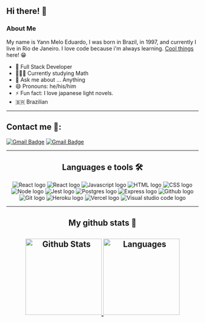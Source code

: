 ## Hi there! 👋
### About Me
My name is Yann Melo Eduardo, I was born in Brazil, in 1997, and currently I live in Rio de Janeiro. I love code because i'm always learning. [Cool things](https://github.com/Liaess?tab=repositories) here! 😁
- 🌱 Full Stack Developer
- 👨🏻‍🎓 Currently studying Math
- 💬 Ask me about ... Anything
- 😄 Pronouns: he/his/him
- ⚡ Fun fact: I love japanese light novels.
- 🇧🇷 Brazilian
* * *
## Contact me 🤝:
[![Gmail Badge](https://img.shields.io/badge/Gmail-D14836?style=for-the-badge&logo=gmail&logoColor=white=mailto:yann.melO@gmail.com)](mailto:yann.melo@gmail.com)
[![Gmail Badge](https://img.shields.io/badge/LinkedIn-0077B5?style=for-the-badge&logo=linkedin&logoColor=white)](https://www.linkedin.com/in/yann-melo/)

* * *

<div align="center">
  <h2>Languages e tools 🛠</h2>
  <img src="https://img.shields.io/badge/-react-&?style=for-the-badge&logo=react&color=black" alt="React logo" />
  <img src="https://img.shields.io/badge/-Typescript-&?style=for-the-badge&logo=typescript&color=black" alt="React logo" />
  <img src="https://img.shields.io/badge/-Javascript-&?style=for-the-badge&logo=javascript&color=black" alt="Javascript logo" />
  <img src="https://img.shields.io/badge/-HTML-&?style=for-the-badge&logo=html5&color=black" alt="HTML logo" />
  <img src="https://img.shields.io/badge/-CSS-&?style=for-the-badge&logo=css3&color=black" alt="CSS logo" />
  <img src="https://img.shields.io/badge/-NodeJS-&?style=for-the-badge&logo=nodedotjs&color=black" alt="Node logo" />
  <img src="https://img.shields.io/badge/-Jest-&?style=for-the-badge&logo=jest&color=black" alt="Jest logo" />
  <img src="https://img.shields.io/badge/-PostgreSQL-&?style=for-the-badge&logo=postgresql&color=black" alt="Postgres logo" />
  <img src="https://img.shields.io/badge/-Express-&?style=for-the-badge&logo=express&color=black" alt="Express logo" />
  <img src="https://img.shields.io/badge/-Github-&?style=for-the-badge&logo=github&color=black" alt="Github logo" />
  <img src="https://img.shields.io/badge/-Git-&?style=for-the-badge&logo=git&color=black" alt="Git logo" />
  <img src="https://img.shields.io/badge/-Heroku-&?style=for-the-badge&logo=heroku&color=black&logoColor=79589F" alt="Heroku logo" />
  <img src="https://img.shields.io/badge/-Vercel-&?style=for-the-badge&logo=vercel&color=black" alt="Vercel logo" />
  <img src="https://img.shields.io/badge/-VSCode-&?style=for-the-badge&logo=visualstudiocode&color=black&logoColor=0076C6" alt="Visual studio code logo" />
</div>

* * *

<div align="center">
<h2 align="center">My github stats 🧮<h2>
  <a href="https://github.com/anuraghazra/github-readme-stats">
    <img height="200px" src="https://github-readme-stats.vercel.app/api?username=Liaess&show_icons=true&hide_border=true&theme=nord&bg_color=22272E&hide_rank=true" alt="Github Stats"/>
  </a>
  <a href="https://github.com/anuraghazra/github-readme-stats">
    <img height="200px" src="https://github-readme-stats.vercel.app/api/top-langs/?username=Liaess&layout=compact&hide_border=true&theme=nord&bg_color=22272E&card_width=250" alt="Languages" />
  </a>
</div>